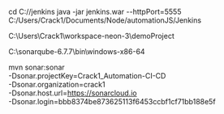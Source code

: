 cd C://jenkins
java -jar jenkins.war --httpPort=5555
C:/Users/Crack1/Documents/Node/automationJS/Jenkins

C:\Users\Crack1\workspace-neon-3\demoProject

C:\sonarqube-6.7.7\bin\windows-x86-64

mvn sonar:sonar \
  -Dsonar.projectKey=Crack1_Automation-CI-CD \
  -Dsonar.organization=crack1 \
  -Dsonar.host.url=https://sonarcloud.io \
  -Dsonar.login=bbb8374be873625113f6453ccbf1cf71bb188e5f